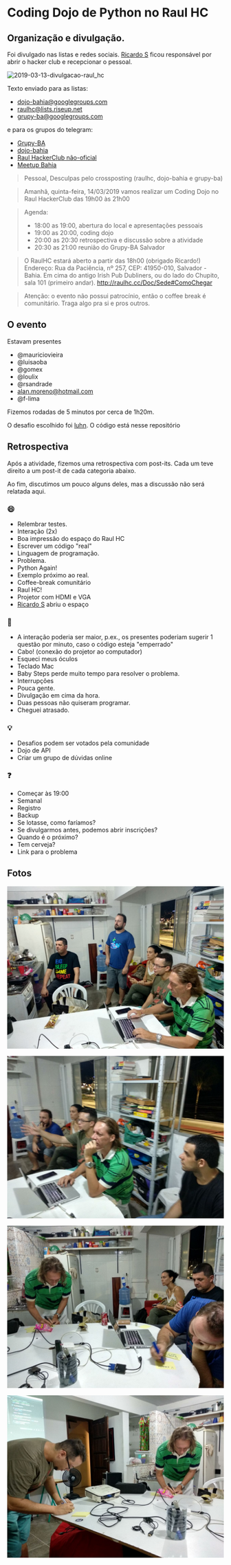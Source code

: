 # Coding Dojo de Python no Raul HC

## Organização e divulgação.

Foi divulgado nas listas e redes sociais. [Ricardo S](https://t.me/massarelos) ficou responsável por abrir o hacker club e recepcionar o pessoal.

![2019-03-13-divulgacao-raul_hc](https://user-images.githubusercontent.com/95258/54295588-1b798000-4592-11e9-860e-e353e7c314ca.jpg)

Texto enviado para as listas:
- dojo-bahia@googlegroups.com
- raulhc@lists.riseup.net
- grupy-ba@googlegroups.com

e para os grupos do telegram:
- [Grupy-BA](https://t.me/grupyba)
- [dojo-bahia](https://t.me/dojobahia)
- [Raul HackerClub não-oficial](https://t.me/raulhackerclubnaooficial)
- [Meetup Bahia](https://t.me/meetupba)

> Pessoal,
> Desculpas pelo crossposting (raulhc, dojo-bahia e grupy-ba)

> Amanhã, quinta-feira, 14/03/2019 vamos realizar um Coding Dojo no Raul HackerClub das 19h00 às 21h00

> Agenda:
> - 18:00 as 19:00, abertura do local e apresentações pessoais
> - 19:00 as 20:00, coding dojo
> - 20:00 as 20:30 retrospectiva e discussão sobre a atividade
> - 20:30 as 21:00 reunião do Grupy-BA Salvador

> O RaulHC estará aberto a partir das 18h00 (obrigado Ricardo!)
> Endereço: Rua da Paciência, nº 257, CEP: 41950-010, Salvador - Bahia. Em cima do antigo Irish Pub Dubliners, ou do lado do Chupito, sala 101 (primeiro andar). http://raulhc.cc/Doc/Sede#ComoChegar

> Atenção: o evento não possui patrocínio, então o coffee break é comunitário. Traga algo pra si e pros outros.

## O evento

Estavam presentes
- @mauriciovieira
- @luisaoba
- @gomex
- @loulix
- @rsandrade
- alan.moreno@hotmail.com
- @f-lima

Fizemos rodadas de 5 minutos por cerca de 1h20m.

O desafio escolhido foi [luhn](https://github.com/exercism/python/tree/master/exercises/luhn). O código está nesse repositório

## Retrospectiva

Após a atividade, fizemos uma retrospectiva com post-its. Cada um teve direito a um post-it de cada categoria abaixo.

Ao fim, discutimos um pouco alguns deles, mas a discussão não será relatada aqui.

### 😄

- Relembrar testes.
- Interação (2x)
- Boa impressão do espaço do Raul HC
- Escrever um código "real"
- Linguagem de programação.
- Problema.
- Python Again!
- Exemplo próximo ao real.
- Coffee-break comunitário
- Raul HC!
- Projetor com HDMI e VGA
- [Ricardo S](https://t.me/massarelos) abriu o espaço

### 🙁

- A interação poderia ser maior, p.ex., os presentes poderiam sugerir 1 questão por minuto, caso o código esteja "emperrado"
- Cabo! (conexão do projetor ao computador)
- Esqueci meus óculos
- Teclado Mac
- Baby Steps perde muito tempo para resolver o problema.
- Interrupções
- Pouca gente.
- Divulgação em cima da hora.
- Duas pessoas não quiseram programar.
- Cheguei atrasado.

### 💡

- Desafios podem ser votados pela comunidade
- Dojo de API
- Criar um grupo de dúvidas online

### ❓

- Começar às 19:00
- Semanal
- Registro
- Backup
- Se lotasse, como faríamos?
- Se divulgarmos antes, podemos abrir inscrições?
- Quando é o próximo?
- Tem cerveja?
- Link para o problema

## Fotos

![Dojo](img/photo_2019-03-15-dojo.jpeg)

![Dojo](img/photo_2019-03-15-dojo2.jpeg)

![Retrospectiva](img/photo_2019-03-15-retrospectiva1.jpeg)

![Retrospectiva](img/photo_2019-03-15-retrospectiva2.jpeg)